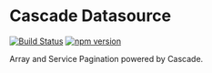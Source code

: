 # Cascade Datasource

[![Build Status](https://travis-ci.org/sjohnsonaz/cascade-datasource.svg?branch=master)](https://travis-ci.org/sjohnsonaz/cascade-datasource) [![npm version](https://badge.fury.io/js/cascade-datasource.svg)](https://badge.fury.io/js/cascade-datasource)

Array and Service Pagination powered by Cascade.
